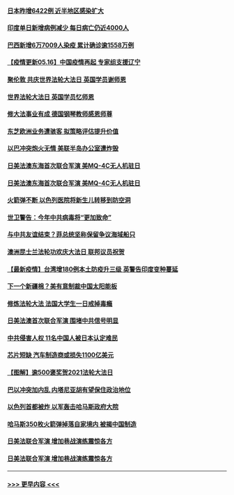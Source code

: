 #### [日本昨增6422例 近半地区感染扩大](../pages/prog202/a103120806.md?t=05161702) 
#### [印度单日新增病例减少 每日病亡仍近4000人](../pages/prog202/a103120532.md?t=05161702) 
#### [巴西新增6万7009人染疫 累计确诊逾1558万例](../pages/prog202/a103120520.md?t=05161702) 
#### [【疫情更新05.16】中国疫情再起 专家组支援辽宁](../pages/prog202/a103114528.md?t=05161702) 
#### [聚伦敦 共庆世界法轮大法日 英国学员谢师恩](../pages/prog202/a103120369.md?t=05161702) 
#### [世界法轮大法日 英国学员忆师恩](../pages/prog202/a103120367.md?t=05161702) 
#### [修大法事业有成 德国钢琴教师感恩师尊](../pages/prog202/a103120322.md?t=05161702) 
#### [东芝欧洲业务遭骇客  拟策略评估提升价值](../pages/prog202/a103120361.md?t=05161702) 
#### [以巴冲突炮火无情 美联半岛办公室遭炸毁](../pages/prog202/a103120368.md?t=05161702) 
#### [日美法澳东海首次联合军演 美MQ-4C无人机驻日](../pages/prog202/a103120374.md?t=05161702) 
#### [日美法澳东海首次联合军演 美MQ-4C无人机驻日](../pages/prog202/a103120366.md?t=05161702) 
#### [火箭弹不断 以色列医院将新生儿转移到防空洞](../pages/prog202/a103120199.md?t=05161702) 
#### [世卫警告：今年中共病毒将“更加致命”](../pages/prog202/a103120220.md?t=05161702) 
#### [与中共友谊结束？菲总统坚称保留争议海域船只](../pages/prog202/a103120210.md?t=05161702) 
#### [澳洲昆士兰法轮功欢庆大法日 联邦议员祝贺](../pages/prog202/a103120314.md?t=05161702) 
#### [【最新疫情】台湾增180例本土防疫升三级 英警告印度变种蔓延](../pages/prog202/a103120289.md?t=05161702) 
#### [下一个新疆棉？美有意制裁中国太阳能板](../pages/prog202/a103120259.md?t=05161702) 
#### [修炼法轮大法 法国大学生一日戒掉毒瘾](../pages/prog202/a103120243.md?t=05161702) 
#### [日美法澳首次联合军演 围堵中共信号明显](../pages/prog202/a103120093.md?t=05161702) 
#### [中共侵害人权 11名中国人被日本认定难民](../pages/prog202/a103120097.md?t=05161702) 
#### [芯片短缺 汽车制造商或损失1100亿美元](../pages/prog202/a103119610.md?t=05161702) 
#### [【图解】逾500褒奖贺2021法轮大法日](../pages/prog202/a103119825.md?t=05161702) 
#### [巴以冲突加内乱 内塔尼亚胡有望保住政治地位](../pages/prog202/a103119318.md?t=05161702) 
#### [以色列首都被炸 以军轰击哈马斯政府大院](../pages/prog202/a103119710.md?t=05161702) 
#### [哈马斯350枚火箭弹掉落自家境内 被揭中国制造](../pages/prog202/a103119583.md?t=05161702) 
#### [日美法联合军演 增加巷战演练震惊各方](../pages/prog202/a103119663.md?t=05161702) 
#### [日美法联合军演 增加巷战演练震惊各方](../pages/prog202/a103119662.md?t=05161702) 

----
#### [ >>> 更早内容 <<< ](../indexes/prog202-earlier.md)
